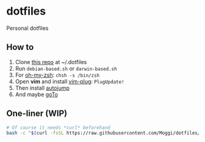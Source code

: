 
# dotfiles

Personal dotfiles

## How to

1. Clone [this repo][1] at ~/.dotfiles
2. Run ```debian-based.sh``` or ```darwin-based.sh```
3. For [oh-my-zsh][2]: ```chsh -s /bin/zsh```
4. Open **vim** and install [vim-plug][3]: ```PlugUpdate!```
5. Then install [autojump][4]
6. And maybe [goTo][4]

[1]: https://github.com/Moggi/dotfiles.git
[2]: https://github.com/ohmyzsh/ohmyzsh#basic-installation
[3]: https://github.com/junegunn/vim-plug#installation
[4]: https://github.com/wting/autojump
[5]: https://github.com/Moggi/goTo

## One-liner (WIP)

```sh
# Of course it needs *curl* beforehand
bash -c "$(curl -fsSL https://raw.githubusercontent.com/Moggi/dotfiles/master/install.sh)"
```
